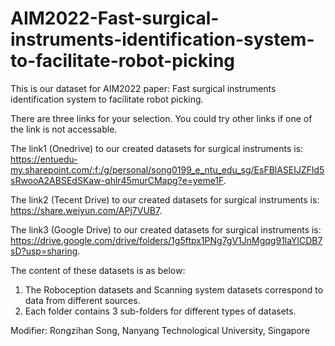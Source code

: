 # AIM2022-Fast-surgical-instruments-identification-system-to-facilitate-robot-picking
This is our dataset for AIM2022 paper: Fast surgical instruments identification system to facilitate robot picking.  

There are three links for your selection. You could try other links if one of the link is not accessable.

The link1 (Onedrive) to our created datasets for surgical instruments is: https://entuedu-my.sharepoint.com/:f:/g/personal/song0199_e_ntu_edu_sg/EsFBlASEIJZFld5sRwooA2ABSEdSKaw-qhlr45murCMapg?e=yeme1F.

The link2 (Tecent Drive) to our created datasets for surgical instruments is: https://share.weiyun.com/APj7VUB7.

The link3 (Google Drive) to our created datasets for surgical instruments is: https://drive.google.com/drive/folders/1g5ftpx1PNg7gV1JnMgqg91laYlCDB7sD?usp=sharing.

The content of these datasets is as below: 
1. The Roboception datasets and Scanning system datasets correspond to data from different sources. 
2. Each folder contains 3 sub-folders for different types of datasets.  
 
Modifier: Rongzihan Song, Nanyang Technological University, Singapore
